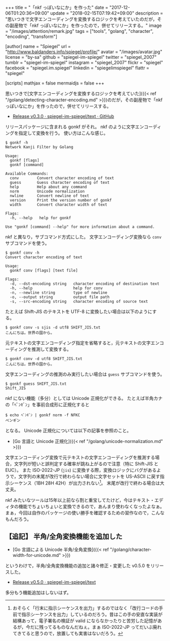 +++
title = "「nkf っぽいなにか」を作った"
date =  "2017-12-06T01:20:36+09:00"
update =  "2018-02-15T07:19:42+09:00"
description = "思いつきで文字エンコーディングを変換するロジックを考えていたのだが，その副産物で「nkf っぽいなにか」を作ったので，併せてリリースする。"
image = "/images/attention/remark.jpg"
tags = ["tools", "golang", "character", "encoding", "transform"]

[author]
  name      = "Spiegel"
  url       = "http://www.baldanders.info/spiegel/profile/"
  avatar    = "/images/avatar.jpg"
  license   = "by-sa"
  github    = "spiegel-im-spiegel"
  twitter   = "spiegel_2007"
  tumblr    = "spiegel-im-spiegel"
  instagram = "spiegel_2007"
  flickr    = "spiegel"
  facebook  = "spiegel.im.spiegel"
  linkedin  = "spiegelimspiegel"
  flattr    = "spiegel"

[scripts]
  mathjax = false
  mermaidjs = false
+++

思いつきで[文字エンコーディングを変換するロジックを考えていた]({{< ref "/golang/detecting-character-encoding.md" >}})のだが，その副産物で「nkf っぽいなにか」を作ったので，併せてリリースする。

- [Release v0.3.0 · spiegel-im-spiegel/text · GitHub](https://github.com/spiegel-im-spiegel/text/releases/tag/v0.3.0)

リリースパッケージに含まれる gonkf がそれ。
nkf のように文字エンコーディングを指定して変換を行う。
使い方はこんな感じ。

```text
$ gonkf -h
Network Kanji Filter by Golang

Usage:
  gonkf [flags]
  gonkf [command]

Available Commands:
  conv        Convert character encoding of text
  guess       Guess character encoding of text
  help        Help about any command
  norm        Unicode normalization
  nwline      Convert newline of text
  version     Print the version number of gonkf
  width       Convert character width of text

Flags:
  -h, --help   help for gonkf

Use "gonkf [command] --help" for more information about a command.
```

nkf と異なり，サブコマンド方式にした。
文字エンコーディング変換なら `conv` サブコマンドを使う。

```text
$ gonkf conv -h
Convert character encoding of text

Usage:
  gonkf conv [flags] [text file]

Flags:
  -d, --dst-encoding string   character encoding of destination text
  -h, --help                  help for conv
  -n, --newline string        type of newline
  -o, --output string         output file path
  -s, --src-encoding string   character encoding of source text
```

たとえば Shift-JIS のテキストを UTF-8 に変換したい場合は以下のようにする。

```text
$ gonkf conv -s sjis -d utf8 SHIFT_JIS.txt
こんにちは。世界の国から。
```

元テキストの文字エンコーディング指定を省略すると，元テキストの文字エンコーディングを推測して変換する。

```text
$ gonkf conv -d utf8 SHIFT_JIS.txt
こんにちは。世界の国から。
```

文字エンコーディングの推測のみ実行したい場合は `guess` サブコマンドを使う。

```text
$ gonkf guess SHIFT_JIS.txt
Shift_JIS
```

nkf にない機能（多分）としては Unicode 正規化ができる。
たとえば半角カナの「ﾍﾟﾝｷﾞﾝ」を事前合成形に正規化すると

```text
$ echo ﾍﾟﾝｷﾞﾝ | gonkf norm -f NFKC
ペンギン
```

となる。
Unicode 正規化については以下の記事を参照のこと。

- [Go 言語と Unicode 正規化]({{< ref "/golang/unicode-normalization.md" >}})

文字エンコーディング変換で元テキストの文字エンコーディングを推測する場合，文字列が短いと誤判定する確率が跳ね上がるので注意（特に Shift-JIS と EUC）。
また ISO-2022-JP (`jis`) に変換する際，変換ロジックにバグがあるようで，文字列の末尾が改行で終わらない場合に文字セットを US-ASCII に戻す指示シーケンス（1BH 28H 42H）が出力されない[^jis1]。
末尾が改行で終わる場合は大丈夫。

[^jis1]: おそらく「行末に指示シーケンスを出力」するのではなく「改行コードの手前で指示シーケンスを出力」しているのだろう。昔はこの手の安直な実装が結構あって，電子署名の検証が valid にならなかったりと苦労した記憶があるが，今だに残ってるものなんだねぇ。まぁ ISO-2022-JP ってだいぶ廃れてきてると思うので，放置しても実害はないだろう。

nkf みたいなツールは15年以上前なら割と重宝してたけど，今はテキスト・エディタの機能でちょいちょいと変換できるので，あんまり使わなくなったよなぁ。
まぁ，今回は自作のパッケージの使い勝手を確認するための習作なので，こんなもんだろう。

## 【追記】 半角/全角変換機能を追加した

- [Go 言語による Unicode 半角/全角変換]({{< ref "/golang/character-width-for-unicode.md" >}})

というわけで，半角/全角変換機能の追加と諸々修正・変更した v0.5.0 をリリースした。

- [Release v0.5.0 · spiegel-im-spiegel/text](https://github.com/spiegel-im-spiegel/text/releases/tag/v0.5.0)

多分もう機能追加はしないはず。
